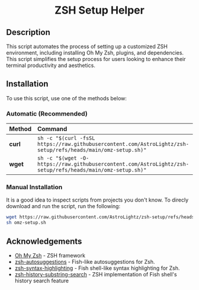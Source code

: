 <h1 align="center">ZSH Setup Helper</h1>

## Description
This script automates the process of setting up a customized ZSH environment, including installing Oh My Zsh, plugins, and dependencies. This script simplifies the setup process for users looking to enhance their terminal productivity and aesthetics.

## Installation
To use this script, use one of the methods below:

### Automatic (Recommended)

| Method    | Command                                                                                           |
| :-------- | :------------------------------------------------------------------------------------------------ |
| **curl**  | `sh -c "$(curl -fsSL https://raw.githubusercontent.com/AstroLightz/zsh-setup/refs/heads/main/omz-setup.sh)"` |
| **wget**  | `sh -c "$(wget -O- https://raw.githubusercontent.com/AstroLightz/zsh-setup/refs/heads/main/omz-setup.sh)"`   |

### Manual Installation
It is a good idea to inspect scripts from projects you don't know. To direcly download and run the script, run the following:

```sh
wget https://raw.githubusercontent.com/AstroLightz/zsh-setup/refs/heads/main/omz-setup.sh
sh omz-setup.sh
```

## Acknowledgements
- [Oh My Zsh](https://github.com/ohmyzsh/ohmyzsh/) - ZSH framework
- [zsh-autosuggestions](https://github.com/zsh-users/zsh-autosuggestions) - Fish-like autosuggestions for Zsh.
- [zsh-syntax-highlighting](https://github.com/zsh-users/zsh-syntax-highlighting) - Fish shell-like syntax highlighting for Zsh.
- [zsh-history-substring-search](https://github.com/zsh-users/zsh-history-substring-search) - ZSH implementation of Fish shell's history search feature